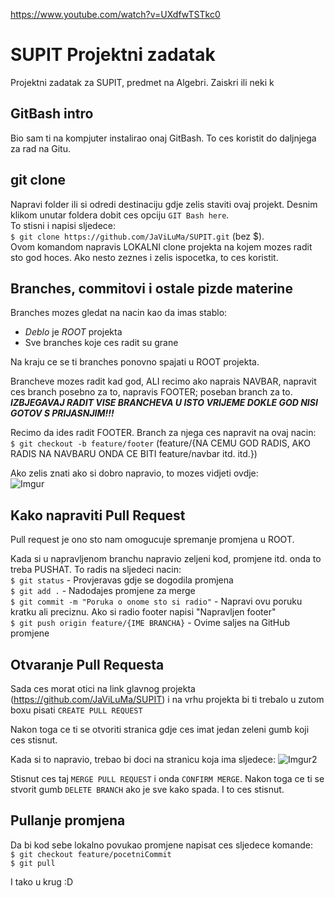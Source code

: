 https://www.youtube.com/watch?v=UXdfwTSTkc0

# SUPIT Projektni zadatak
Projektni zadatak za SUPIT, predmet na Algebri. Zaiskri ili neki k

## GitBash intro
Bio sam ti na kompjuter instalirao onaj GitBash. To ces koristit do daljnjega za rad na Gitu.

## git clone
Napravi folder ili si odredi destinaciju gdje zelis staviti ovaj projekt. Desnim klikom unutar foldera dobit ces opciju `GIT Bash here`.  
To stisni i napisi sljedece:  
`$ git clone https://github.com/JaViLuMa/SUPIT.git` (bez $).  
Ovom komandom napravis LOKALNI clone projekta na kojem mozes radit sto god hoces. Ako nesto zeznes i zelis ispocetka, to ces koristit.

## Branches, commitovi i ostale pizde materine
Branches mozes gledat na nacin kao da imas stablo:  
- *Deblo* je *ROOT* projekta
- Sve branches koje ces radit su grane  
  
Na kraju ce se ti branches ponovno spajati u ROOT projekta.

Brancheve mozes radit kad god, ALI recimo ako naprais NAVBAR, napravit ces branch posebno za to, napravis FOOTER; poseban branch za to.  
***IZBJEGAVAJ RADIT VISE BRANCHEVA U ISTO VRIJEME DOKLE GOD NISI GOTOV S PRIJASNJIM!!!***  
  
Recimo da ides radit FOOTER. Branch za njega ces napravit na ovaj nacin:  
`$ git checkout -b feature/footer` (feature/{NA CEMU GOD RADIS, AKO RADIS NA NAVBARU ONDA CE BITI feature/navbar itd. itd.})  
  
Ako zelis znati ako si dobro napravio, to mozes vidjeti ovdje:  
![Imgur](https://imgur.com/cwtmzE0.png)  

## Kako napraviti Pull Request
Pull request je ono sto nam omogucuje spremanje promjena u ROOT.  
  
Kada si u napravljenom branchu napravio zeljeni kod, promjene itd. onda to treba PUSHAT. To radis na sljedeci nacin:  
`$ git status` - Provjeravas gdje se dogodila promjena  
`$ git add .` - Nadodajes promjene za merge  
`$ git commit -m "Poruka o onome sto si radio"` - Napravi ovu poruku kratku ali preciznu. Ako si radio footer napisi "Napravljen footer"  
`$ git push origin feature/{IME BRANCHA}` - Ovime saljes na GitHub promjene  

## Otvaranje Pull Requesta
Sada ces morat otici na link glavnog projekta (https://github.com/JaViLuMa/SUPIT) i na vrhu projekta bi ti trebalo u zutom boxu pisati `CREATE PULL REQUEST`  
  
Nakon toga ce ti se otvoriti stranica gdje ces imat jedan zeleni gumb koji ces stisnut.  
  
Kada si to napravio, trebao bi doci na stranicu koja ima sljedece:
![Imgur2](https://imgur.com/3pQxaYm.png)
  
Stisnut ces taj `MERGE PULL REQUEST` i onda `CONFIRM MERGE`. Nakon toga ce ti se stvorit gumb `DELETE BRANCH` ako je sve kako spada. I to ces stisnut.  

## Pullanje promjena
Da bi kod sebe lokalno povukao promjene napisat ces sljedece komande:  
`$ git checkout feature/pocetniCommit`  
`$ git pull`  
  
I tako u krug :D

